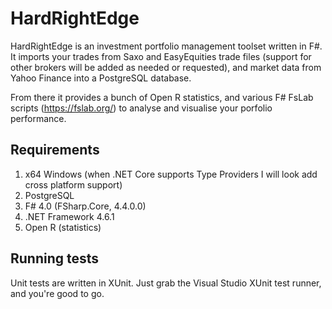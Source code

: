 # HardRightEdge

HardRightEdge is an investment portfolio management toolset written in F#. It imports your trades from Saxo and EasyEquities trade files (support for other brokers will be added as needed or requested), and market data from Yahoo Finance into a PostgreSQL database.

From there it provides a bunch of Open R statistics, and various F# FsLab scripts (https://fslab.org/) to analyse and visualise your porfolio performance.

## Requirements

1. x64 Windows (when .NET Core supports Type Providers I will look add cross platform support)
2. PostgreSQL
3. F# 4.0 (FSharp.Core, 4.4.0.0)
4. .NET Framework 4.6.1
5. Open R (statistics)

## Running tests

Unit tests are written in XUnit. Just grab the Visual Studio XUnit test runner, and you're good to go.
